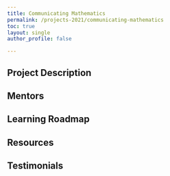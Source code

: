 ```yaml
---
title: Communicating Mathematics
permalink: /projects-2021/communicating-mathematics
toc: true
layout: single
author_profile: false

---
```


## Project Description

## Mentors

## Learning Roadmap

## Resources

## Testimonials
